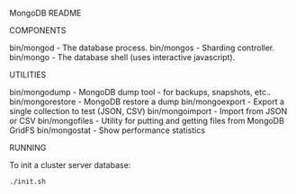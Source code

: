 MongoDB README

COMPONENTS

  bin/mongod - The database process.
  bin/mongos - Sharding controller.
  bin/mongo  - The database shell (uses interactive javascript).

UTILITIES

  bin/mongodump         - MongoDB dump tool - for backups, snapshots, etc..
  bin/mongorestore      - MongoDB restore a dump
  bin/mongoexport       - Export a single collection to test (JSON, CSV)
  bin/mongoimport       - Import from JSON or CSV
  bin/mongofiles        - Utility for putting and getting files from MongoDB GridFS
  bin/mongostat         - Show performance statistics

RUNNING

  To init a cluster server database:

    ./init.sh
    